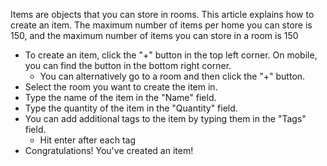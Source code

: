 Items are objects that you can store in rooms. This article explains how to create an item. The maximum number of items per home you can store is 150, and the maximum number of items you can store in a room is 150

- To create an item, click the "+" button in the top left corner. On mobile, you can find the button in the bottom right corner.
  - You can alternatively go to a room and then click the "+" button.
- Select the room you want to create the item in.
- Type the name of the item in the "Name" field.
- Type the quantity of the item in the "Quantity" field.
- You can add additional tags to the item by typing them in the "Tags" field.
  - Hit enter after each tag
- Congratulations! You've created an item!

